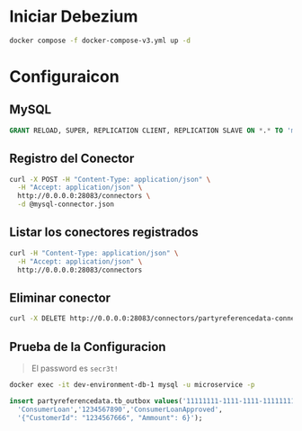 
# Iniciar Debezium

```sh
docker compose -f docker-compose-v3.yml up -d
```

# Configuraicon

## MySQL

```sql
GRANT RELOAD, SUPER, REPLICATION CLIENT, REPLICATION SLAVE ON *.* TO 'microservicio'@'%' IDENTIFIED BY 'secr3t!';
```

## Registro del Conector

```sh
curl -X POST -H "Content-Type: application/json" \
  -H "Accept: application/json" \
  http://0.0.0.0:28083/connectors \
  -d @mysql-connector.json
```

## Listar los conectores registrados

```sh
curl -H "Content-Type: application/json" \
  -H "Accept: application/json" \
  http://0.0.0.0:28083/connectors
```

## Eliminar conector

```sh
curl -X DELETE http://0.0.0.0:28083/connectors/partyreferencedata-connector
```

## Prueba de la Configuracion

> El password es `secr3t!`

```sh
docker exec -it dev-environment-db-1 mysql -u microservice -p
```

```sql
insert partyreferencedata.tb_outbox values('11111111-1111-1111-11111111-1111',
  'ConsumerLoan','1234567890','ConsumerLoanApproved',
  '{"CustomerId": "1234567666", "Ammount": 6}');
```
